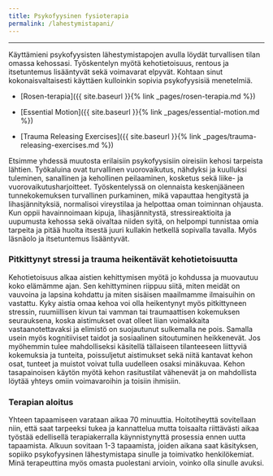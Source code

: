 ```yaml
---
title: Psykofyysinen fysioterapia
permalink: /lahestymistapani/
---
```

---

Käyttämieni psykofyysisten lähestymistapojen avulla löydät turvallisen tilan
omassa kehossasi. Työskentelyn myötä kehotietoisuus, rentous ja itsetuntemus
lisääntyvät sekä voimavarat elpyvät. Kohtaan sinut kokonaisvaltaisesti käyttäen 
kulloinkin sopivia psykofyysisiä menetelmiä.

- [Rosen-terapia]({{ site.baseurl }}{% link _pages/rosen-terapia.md %})

- [Essential Motion]({{ site.baseurl }}{% link _pages/essential-motion.md %})

- [Trauma Releasing Exercises]({{ site.baseurl }}{% link
  _pages/trauma-releasing-exercises.md %})

Etsimme yhdessä muutosta erilaisiin psykofyysisiin oireisiin
kehosi tarpeista lähtien. Työkaluina ovat turvallinen vuorovaikutus, nähdyksi ja
kuulluksi tuleminen, sanallinen ja kehollinen peilaaminen, kosketus sekä liike-
ja vuorovaikutusharjoitteet. Työskentelyssä on olennaista keskenjääneen tunnekokemuksen 
turvallinen purkaminen, mikä vapauttaa hengitystä ja lihasjännityksiä, normalisoi 
vireystilaa ja helpottaa oman toiminnan ohjausta. Kun oppii havainnoimaan kipuja, 
lihasjännitystä, stressireaktioita ja uupumusta kehossa sekä oivaltaa niiden syitä, 
on helpompi tunnistaa omia tarpeita ja pitää huolta itsestä juuri kullakin hetkellä 
sopivalla tavalla. Myös läsnäolo ja itsetuntemus lisääntyvät.

### Pitkittynyt stressi ja trauma heikentävät kehotietoisuutta

Kehotietoisuus alkaa aistien kehittymisen myötä jo kohdussa ja muovautuu koko elämämme ajan. 
Sen kehittyminen riippuu siitä, miten meidät on vauvoina ja lapsina kohdattu ja miten
sisäisen maailmamme ilmaisuihin on vastattu. Kyky aistia omaa kehoa voi olla heikentynyt 
myös pitkittyneen stressin,  ruumiillisen kivun tai vamman tai traumaattisen kokemuksen seurauksena, 
koska aistimukset ovat olleet liian voimakkaita vastaanotettavaksi ja elimistö on suojautunut
sulkemalla ne pois. Samalla usein myös kognitiiviset taidot ja sosiaalinen sitoutuminen heikkenevät. 
Jos myöhemmin tulee mahdolliseksi käsitellä tällaiseen tilanteeseen liittyviä kokemuksia ja tunteita, 
poissuljetut aistimukset sekä niitä kantavat kehon osat, tunteet ja muistot voivat tulla uudelleen 
osaksi minäkuvaa. Kehon tasapainoisen käytön myötä kehon rasitustilat vähenevät ja on mahdollista löytää 
yhteys omiin voimavaroihin ja toisiin ihmisiin.

### Terapian aloitus

Yhteen tapaamiseen varataan aikaa 70 minuuttia. Hoitotiheyttä sovitellaan niin, että saat tarpeeksi tukea ja kannattelua mutta toisaalta riittävästi aikaa työstää edellisellä terapiakerralla käynnistynyttä prosessia ennen uutta tapaamista. Alkuun sovitaan 1-3 tapaamista, joiden aikana saat käsityksen, sopiiko psykofyysinen lähestymistapa sinulle ja toimivatko henkilökemiat. Minä terapeuttina myös omasta puolestani arvioin, voinko olla sinulle avuksi.
